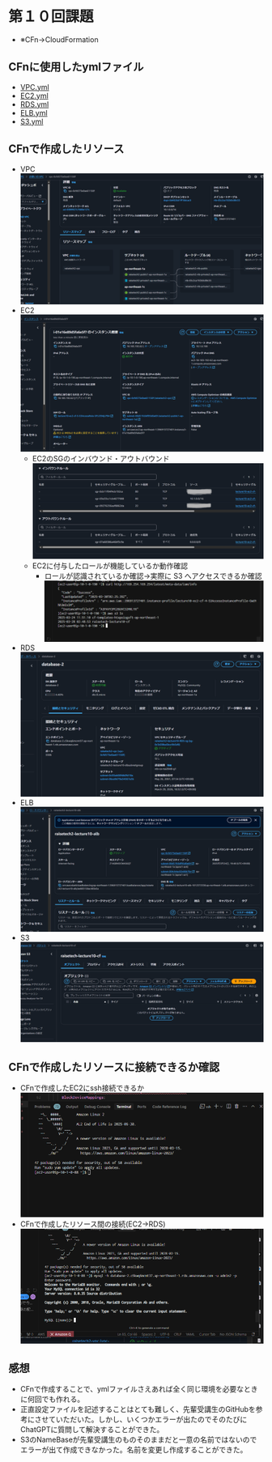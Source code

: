 # 第１０回課題
* ※CFn→CloudFormation

## CFnに使用したymlファイル
* [VPC.yml](CloudFormation-lecture10/VPC.yml)
* [EC2.yml](CloudFormation-lecture10/EC2.yml)
* [RDS.yml](CloudFormation-lecture10/RDS.yml)
* [ELB.yml](CloudFormation-lecture10/ELB.yml)
* [S3.yml](CloudFormation-lecture10/S3.yml)

## CFnで作成したリソース
* VPC
![vpc](images/AWS_lecture10_evi/cfで作成したvpc%202025-03-28%20121958.png)
* EC2
![ec2](images/AWS_lecture10_evi/CFnで作成したEC2(5)2025-03-31%20145025.png)
  - EC2のSGのインバウンド・アウトバウンド
  ![EC2のインバウンド・アウトバウンド](images/AWS_lecture10_evi/EC2のインバウンド・アウトバウンド2025-03-31%20145125.png)
  - EC2に付与したロールが機能しているか動作確認
    * ロールが認識されているか確認→実際に S3 へアクセスできるか確認
  ![EC2に付与したロールが機能しているか動作確認](images/AWS_lecture10_evi/EC2に付与したロールが機能しているか動作確認2025-03-30%20113554.png)
* RDS
![rds](images/AWS_lecture10_evi/CFnで作成したDBS%202025-03-29%20184059.png)
* ELB
![elb](images/AWS_lecture10_evi/cfで作成したalb%202025-03-28%20122439.png)
* S3
![s3](images/AWS_lecture10_evi/cfで作成したs3%202025-03-28%20122049.png)

## CFnで作成したリソースに接続できるか確認
* CFnで作成したEC2にssh接続できるか
![CFnで作成したec2にssh接続成功](images/AWS_lecture10_evi/CFnで作成したEC2にssh接続成功2025-03-29%20184158.png) 
* CFnで作成したリソース間の接続(EC2→RDS)
![CFnで作成したec2からrdsに接続成功](images/AWS_lecture10_evi/CFnで作成したEC2からCFnで作成したRDS２接続成功2025-03-29%20200434.png)

## 感想
* CFnで作成することで、ymlファイルさえあれば全く同じ環境を必要なときに何回でも作れる。
* 正直設定ファイルを記述することはとても難しく、先輩受講生のGitHubを参考にさせていただいた。しかし、いくつかエラーが出たのでそのたびにChatGPTに質問して解決することができた。
* S3のNameBaseが先輩受講生のものそのままだと一意の名前ではないのでエラーが出て作成できなかった。名前を変更し作成することができた。